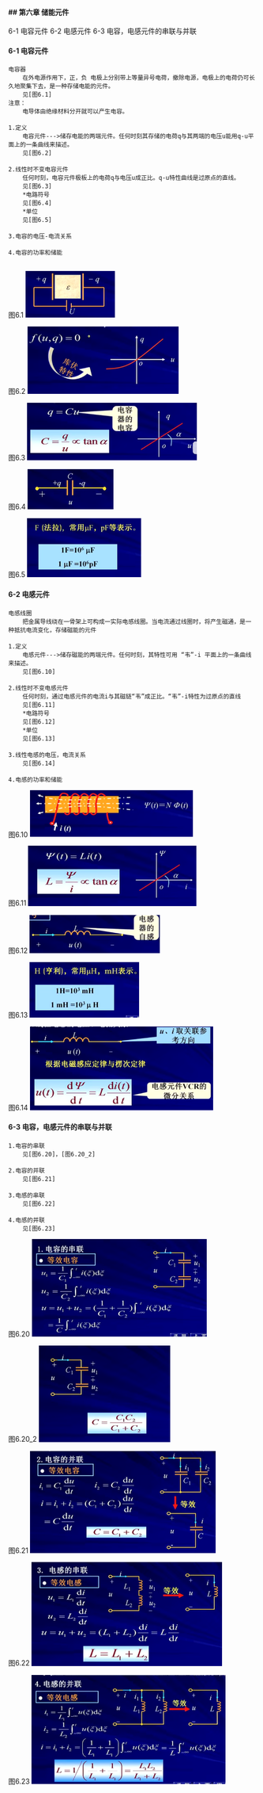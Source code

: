 #### ## 第六章 储能元件

6-1 电容元件
6-2 电感元件
6-3 电容，电感元件的串联与并联

#### 6-1 电容元件
```
电容器
	在外电源作用下，正，负 电极上分别带上等量异号电荷，撤除电源，电极上的电荷仍可长久地聚集下去，是一种存储电能的元件。
	见[图6.1]
注意：
	电导体由绝缘材料分开就可以产生电容。
	
1.定义
	电容元件--->储存电能的两端元件。任何时刻其存储的电荷q与其两端的电压u能用q-u平面上的一条曲线来描述。
	见[图6.2]

2.线性时不变电容元件
	任何时刻，电容元件极板上的电荷q与电压u成正比。q-u特性曲线是过原点的直线。
	见[图6.3]
	*电路符号
	见[图6.4]
	*单位
	见[图6.5]

3.电容的电压-电流关系
	
4.电容的功率和储能
	
```
图6.1
<img src="img/6/6.1.png" style="zoom:60%;" />

图6.2
<img src="img/6/6.2.png" style="zoom:60%;" />

图6.3
<img src="img/6/6.3.png" style="zoom:60%;" />

图6.4
<img src="img/6/6.4.png" style="zoom:60%;" />

图6.5
<img src="img/6/6.5.png" style="zoom:60%;" />

#### 6-2 电感元件
```
电感线圈
	把金属导线绕在一骨架上可构成一实际电感线圈。当电流通过线圈时，将产生磁通，是一种抵抗电流变化，存储磁能的元件
	
1.定义
	电感元件--->储存磁能的两端元件。任何时刻，其特性可用 “韦”-i 平面上的一条曲线来描述。
	见[图6.10]

2.线性时不变电感元件
	任何时刻，通过电感元件的电流i与其磁链“韦”成正比。“韦”-i特性为过原点的直线
	见[图6.11]
	*电路符号
	见[图6.12]
	*单位
	见[图6.13]

3.线性电感的电压，电流关系
	见[图6.14]

4.电感的功率和储能

```
图6.10
<img src="img/6/6.10.png" style="zoom:60%;" />

图6.11
<img src="img/6/6.11.png" style="zoom:60%;" />

图6.12
<img src="img/6/6.12.png" style="zoom:60%;" />

图6.13
<img src="img/6/6.13.png" style="zoom:60%;" />

图6.14
<img src="img/6/6.14.png" style="zoom:60%;" />

#### 6-3 电容，电感元件的串联与并联
```
1.电容的串联
	见[图6.20]，[图6.20_2]

2.电容的并联
	见[图6.21]

3.电感的串联
	见[图6.22]

4.电感的并联
	见[图6.23]
```
图6.20
<img src="img/6/6.20.png" style="zoom:60%;" />

图6.20_2
<img src="img/6/6.20_2.png" style="zoom:60%;" />

图6.21
<img src="img/6/6.21.png" style="zoom:60%;" />

图6.22
<img src="img/6/6.22.png" style="zoom:60%;" />

图6.23
<img src="img/6/6.23.png" style="zoom:60%;" />